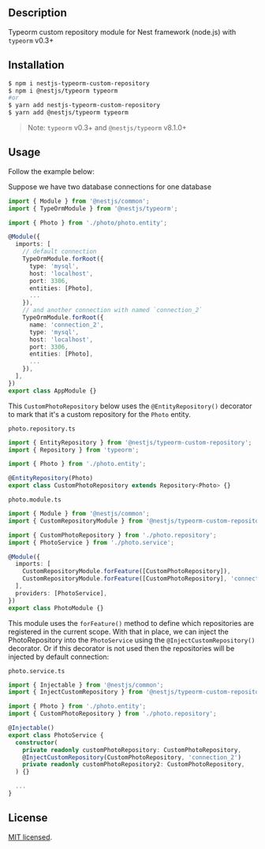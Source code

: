 ## Description

Typeorm custom repository module for Nest framework (node.js) with `typeorm` v0.3+

## Installation

```bash
$ npm i nestjs-typeorm-custom-repository
$ npm i @nestjs/typeorm typeorm
#or
$ yarn add nestjs-typeorm-custom-repository
$ yarn add @nestjs/typeorm typeorm
```

> Note: `typeorm` v0.3+ and `@nestjs/typeorm` v8.1.0+

## Usage

Follow the example below:

Suppose we have two database connections for one database

```typescript
import { Module } from '@nestjs/common';
import { TypeOrmModule } from '@nestjs/typeorm';

import { Photo } from './photo/photo.entity';

@Module({
  imports: [
    // default connection
    TypeOrmModule.forRoot({
      type: 'mysql',
      host: 'localhost',
      port: 3306,
      entities: [Photo],
	  ...
    }),
    // and another connection with named `connection_2`
    TypeOrmModule.forRoot({
      name: 'connection_2',
      type: 'mysql',
      host: 'localhost',
      port: 3306,
      entities: [Photo],
	  ...
    }),
  ],
})
export class AppModule {}
```

This `CustomPhotoRepository` below uses the `@EntityRepository()` decorator to mark that it's a custom repository for the `Photo` entity.

`photo.repository.ts`

```typescript
import { EntityRepository } from '@nestjs/typeorm-custom-repository';
import { Repository } from 'typeorm';

import { Photo } from './photo.entity';

@EntityRepository(Photo)
export class CustomPhotoRepository extends Repository<Photo> {}
```

`photo.module.ts`

```typescript
import { Module } from '@nestjs/common';
import { CustomRepositoryModule } from '@nestjs/typeorm-custom-repository';

import { CustomPhotoRepository } from './photo.repository';
import { PhotoService } from './photo.service';

@Module({
  imports: [
    CustomRepositoryModule.forFeature([CustomPhotoRepository]),
    CustomRepositoryModule.forFeature([CustomPhotoRepository], 'connection_2'),
  ],
  providers: [PhotoService],
})
export class PhotoModule {}
```

This module uses the `forFeature()` method to define which repositories are registered in the current scope. With that in place, we can inject the PhotoRepository into the `PhotoService` using the `@InjectCustomRepository()` decorator. Or if this decorator is not used then the repositories will be injected by default connection:

`photo.service.ts`

```typescript
import { Injectable } from '@nestjs/common';
import { InjectCustomRepository } from '@nestjs/typeorm-custom-repository';

import { Photo } from './photo.entity';
import { CustomPhotoRepository } from './photo.repository';

@Injectable()
export class PhotoService {
  constructor(
    private readonly customPhotoRepository: CustomPhotoRepository,
    @InjectCustomRepository(CustomPhotoRepository, 'connection_2')
    private readonly customPhotoRepository2: CustomPhotoRepository,
  ) {}

  ...
}
```

## License

[MIT licensed](LICENSE).
